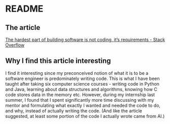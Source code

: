 # README
## The article
[The hardest part of building software is not coding, it’s requirements - Stack Overflow](https://stackoverflow.blog/2023/12/29/the-hardest-part-of-building-software-is-not-coding-its-requirements/)

## Why I find this article interesting
I find it interesting since my preconceived notion of what it is to be a software engineer is predominately writing code. This is what I have been taught after taking six computer science courses - writing code in Python and Java, learning about data structures and algorithms, knowing how C code stores data in the memory etc. However, during my internship last summer, I found that I spent significantly more time discussing with my mentor and formulating what exactly I wanted and needed the code to do, and why, instead of actually writing the code. (And like the article suggested, at least some portion of the code I actually wrote came from AI.) 
